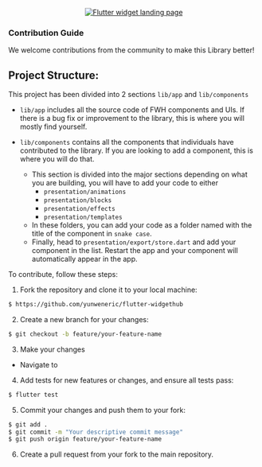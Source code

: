 <p align="center">
  <a href="https://flutterwidgethub.com/" target="blank"><img src="https://raw.githubusercontent.com/yunweneric/flutter-widgethub/main/assets/images/fwh.png"  alt="Flutter widget landing page" /></a>
</p>

### Contribution Guide

We welcome contributions from the community to make this Library better!

## Project Structure:

This project has been divided into 2 sections `lib/app` and `lib/components`

- `lib/app` includes all the source code of FWH components and UIs. If there is a bug fix or improvement to the library, this is where you will mostly find yourself.

- `lib/components` contains all the components that individuals have contributed to the library. If you are looking to add a component, this is where you will do that.
  - This section is divided into the major sections depending on what you are building, you will have to add your code to either
    - `presentation/animations`
    - `presentation/blocks`
    - `presentation/effects`
    - `presentation/templates`
  - In these folders, you can add your code as a folder named with the title of the component in `snake case`.
  - Finally, head to `presentation/export/store.dart` and add your component in the list. Restart the app and your component will automatically appear in the app.

To contribute, follow these steps:

1. Fork the repository and clone it to your local machine:

```bash
$ https://github.com/yunweneric/flutter-widgethub
```

2. Create a new branch for your changes:

```bash
$ git checkout -b feature/your-feature-name
```

3. Make your changes

- Navigate to

4. Add tests for new features or changes, and ensure all tests pass:

```bash
$ flutter test
```

5. Commit your changes and push them to your fork:

```bash
$ git add .
$ git commit -m "Your descriptive commit message"
$ git push origin feature/your-feature-name
```

6. Create a pull request from your fork to the main repository.
